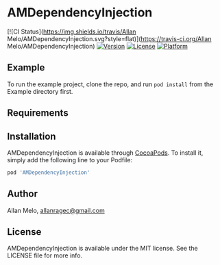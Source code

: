 # AMDependencyInjection

[![CI Status](https://img.shields.io/travis/Allan Melo/AMDependencyInjection.svg?style=flat)](https://travis-ci.org/Allan Melo/AMDependencyInjection)
[![Version](https://img.shields.io/cocoapods/v/AMDependencyInjection.svg?style=flat)](https://cocoapods.org/pods/AMDependencyInjection)
[![License](https://img.shields.io/cocoapods/l/AMDependencyInjection.svg?style=flat)](https://cocoapods.org/pods/AMDependencyInjection)
[![Platform](https://img.shields.io/cocoapods/p/AMDependencyInjection.svg?style=flat)](https://cocoapods.org/pods/AMDependencyInjection)

## Example

To run the example project, clone the repo, and run `pod install` from the Example directory first.

## Requirements

## Installation

AMDependencyInjection is available through [CocoaPods](https://cocoapods.org). To install
it, simply add the following line to your Podfile:

```ruby
pod 'AMDependencyInjection'
```

## Author

Allan Melo, allanragec@gmail.com

## License

AMDependencyInjection is available under the MIT license. See the LICENSE file for more info.
